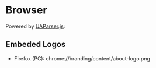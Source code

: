 # Browser

Powered by  [UAParser.js](https://faisalman.github.io/ua-parser-js/):

## Embeded Logos

- Firefox (PC): chrome://branding/content/about-logo.png
